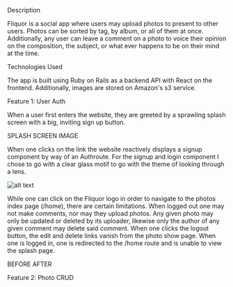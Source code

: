 

Description

Fliquor is a social  app where users may upload photos to present to other users.  Photos can be sorted by tag, by album, or all of them at once.  Additionally, any user can leave a comment on a photo to voice their opinion on the composition, the subject, or what ever happens to be on their mind at the time.

<link here>

Technologies Used

The app is built using Ruby on Rails as a backend API with React on the frontend.  Additionally, images are stored on Amazon's s3 service.

Feature 1: User Auth

When a user first enters the website, they are greeted by a sprawling splash screen with a big, inviting sign up button.

SPLASH SCREEN IMAGE

When one clicks on the link the website reactively displays a signup component by way of an Authroute.  For the signup and login component I chose to go with a clear glass motif to go with the theme of looking through a lens.  

![alt text](https://s3-us-west-1.amazonaws.com/fliquor-pro/readme/Screen+Shot+2018-10-19+at+8.32.51+AM.png, "Logo Title Text 1")


 While one can click on the Fliquor  logo in order to navigate to the photos index page (/home), there are certain limitations.  When logged out one may not make comments, nor may they upload photos.  Any given photo may only be updated or deleted by its uploader, likewise only the author of any given comment may delete said comment.  When one clicks the logout button, the edit and delete links vanish from the photo show page.  When one is logged in, one is redirected to the /home route and is unable to view the splash page.

 BEFORE
 AFTER

Feature 2: Photo CRUD

```javascript
```

```ruby
```
